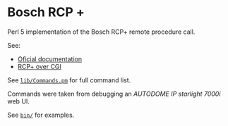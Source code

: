 # Bosch RCP +

Perl 5 implementation of the Bosch RCP+ remote procedure call.

See:
 - [Oficial documentation](https://www.boschsecurity.com/us/en/partners/integration-tools/)
 - [RCP+ over CGI](https://media.boschsecurity.com/fs/media/pb/media/partners_1/integration_tools_1/developer/rcpplus-over-cgi.pdf)


See [`lib/Commands.pm`](lib/Commands.pm) for full command list.

Commands were taken from debugging an _AUTODOME IP starlight 7000i_ web UI.

See [`bin/`](lib/) for examples.
